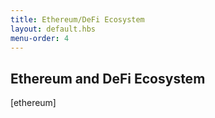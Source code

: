 ```yaml
---
title: Ethereum/DeFi Ecosystem
layout: default.hbs
menu-order: 4
---
```


## Ethereum and DeFi Ecosystem

[ethereum]
